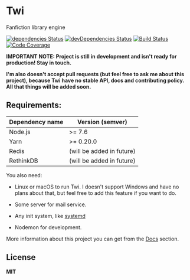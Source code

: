 # Twi

Fanfiction library engine

[![dependencies Status](https://david-dm.org/octet-stream/twi/status.svg)](https://david-dm.org/octet-stream/twi)
[![devDependencies Status](https://david-dm.org/octet-stream/twi/dev-status.svg)](https://david-dm.org/octet-stream/twi?type=dev)
[![Build Status](https://travis-ci.org/octet-stream/twi.svg?branch=master)](https://travis-ci.org/octet-stream/twi)
[![Code Coverage](https://codecov.io/github/octet-stream/twi/coverage.svg?branch=master)](https://codecov.io/github/octet-stream/twi?branch=master)

**IMPORTANT NOTE: Project is still in development
and isn't ready for production! Stay in touch.**

**I'm also doesn't accept pull requests (but feel free to ask me about this project), because Twi have no stable API, docs and contributing policy.**
**All that things will be added soon.**

## Requirements:

| Dependency name | Version (semver)          |
|-----------------|---------------------------|
| Node.js         | >= 7.6                    |
| Yarn            | >= 0.20.0                 |
| Redis           | (will be added in future) |
| RethinkDB       | (will be added in future) |

You also need:

* Linux or macOS to run Twi.
   I doesn't support Windows and have no plans about that,
   but feel free to add this feature if you want to do.

* Some server for mail service.
* Any init system, like [systemd](https://github.com/systemd/systemd)
* Nodemon for development.

More information about this project you can get from the [Docs](./doc) section.

## License

**MIT**
